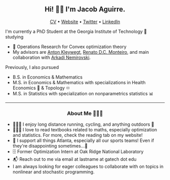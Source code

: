 <h2 align="center">Hi! 👋🏼 I'm Jacob Aguirre.</h2>
<p align="center">
  <a href="https://www.jacobaguirre.com/Jacob_Aguirre_CV.pdf">CV</a> •
  <a href="https://www.jacobaguirre.com/">Website</a> •
  <a href="https://twitter.com/JacobMAguirre">Twitter</a> •
  <a href="https://www.linkedin.com/in/jacob-aguirre9/">LinkedIn</a>
</p>


I'm currently a PhD Student at the Georgia Institute of Technology 🐝 studying
- 🧮 Operations Research for Convex optimization theory
- My advisors are [Anton Kleywegt](https://www.isye.gatech.edu/users/anton-kleywegt/), [Renato D.C. Monteiro](https://sites.gatech.edu/renato-monteiro/), and main collaboration with [Arkadi Nemirovski](https://www2.isye.gatech.edu/~nemirovs/CVBrief.htm/).

Previously, I also pursued 
- B.S. in Economics & Mathematics
- M.S. in Economics & Mathematics with specializations in Health Economics 🏥 & Topology ♾
- M.S. in Statistics with specialization on nonparametrics statistics 📊 


-------
<h3 align="center">About Me 👨🏻‍💻</h3>

- 🚴🏼‍♂️ I enjoy long distance running, cycling, and anything outdoors 🌳
- 👨🏻‍🎓 I love to read textbooks related to maths, especially optimization and statistics. For more, check the reading tab on my website!
- 🏈 I support all things Atlanta, especially all our sports teams! Even if they're disappointing sometimes...🦅 
- 🗄️ Former Optimization Intern at Oak Ridge National Laboratory 
- 📬 Reach out to me via email at lastname at gatech dot edu
- I am always looking for eager colleagues to collaborate with on topics in nonlinear and stochastic programming.
